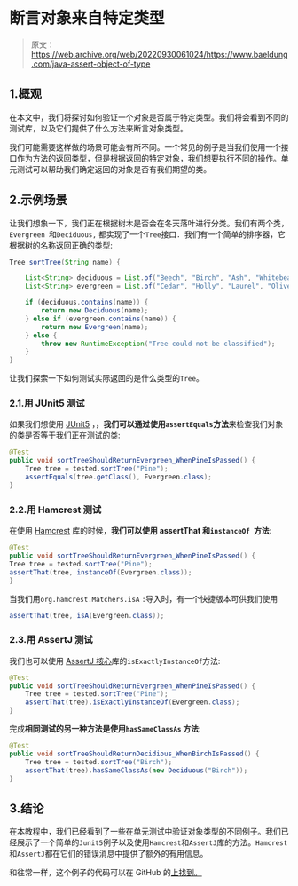 # 断言对象来自特定类型

> 原文：<https://web.archive.org/web/20220930061024/https://www.baeldung.com/java-assert-object-of-type>

## 1.概观

在本文中，我们将探讨如何验证一个对象是否属于特定类型。我们将会看到不同的测试库，以及它们提供了什么方法来断言对象类型。

我们可能需要这样做的场景可能会有所不同。一个常见的例子是当我们使用一个接口作为方法的返回类型，但是根据返回的特定对象，我们想要执行不同的操作。单元测试可以帮助我们确定返回的对象是否有我们期望的类。

## 2.示例场景

让我们想象一下，我们正在根据树木是否会在冬天落叶进行分类。我们有两个类，`Evergreen `和`Deciduous,` 都实现了一个`Tree`接口`. `我们有一个简单的排序器，它根据树的名称返回正确的类型:

```java
Tree sortTree(String name) {

    List<String> deciduous = List.of("Beech", "Birch", "Ash", "Whitebeam", "Hornbeam", "Hazel & Willow");
    List<String> evergreen = List.of("Cedar", "Holly", "Laurel", "Olive", "Pine");

    if (deciduous.contains(name)) {
        return new Deciduous(name);
    } else if (evergreen.contains(name)) {
        return new Evergreen(name);
    } else {
        throw new RuntimeException("Tree could not be classified");
    }
}
```

让我们探索一下如何测试实际返回的是什么类型的`Tree`。

### 2.1.用 JUnit5 测试

如果我们想使用 [JUnit5](/web/20220524035421/https://www.baeldung.com/junit-5) ，**，我们可以通过使用`assertEquals`方法**来检查我们对象的类是否等于我们正在测试的类:

```java
@Test
public void sortTreeShouldReturnEvergreen_WhenPineIsPassed() {
    Tree tree = tested.sortTree("Pine");
    assertEquals(tree.getClass(), Evergreen.class);
} 
```

### 2.2.用 Hamcrest 测试

在使用 [Hamcrest](/web/20220524035421/https://www.baeldung.com/java-junit-hamcrest-guide) 库的时候，**我们可以使用 assertThat 和`instanceOf `方法**:

```java
@Test
public void sortTreeShouldReturnEvergreen_WhenPineIsPassed() {
Tree tree = tested.sortTree("Pine");
assertThat(tree, instanceOf(Evergreen.class));
}
```

当我们用`org.hamcrest.Matchers.isA` `:`导入时，有一个快捷版本可供我们使用

```java
assertThat(tree, isA(Evergreen.class));
```

### 2.3.用 AssertJ 测试

我们也可以使用 [AssertJ 核心](/web/20220524035421/https://www.baeldung.com/introduction-to-assertj)库的`isExactlyInstanceOf`方法:

```java
@Test
public void sortTreeShouldReturnEvergreen_WhenPineIsPassed() {
    Tree tree = tested.sortTree("Pine");
    assertThat(tree).isExactlyInstanceOf(Evergreen.class);
}
```

完成**相同测试的另一种方法是使用`hasSameClassAs` 方法**:

```java
@Test
public void sortTreeShouldReturnDecidious_WhenBirchIsPassed() {
    Tree tree = tested.sortTree("Birch");
    assertThat(tree).hasSameClassAs(new Deciduous("Birch"));
}
```

## 3.结论

在本教程中，我们已经看到了一些在单元测试中验证对象类型的不同例子。我们已经展示了一个简单的`Junit5`例子以及使用`Hamcrest`和`AssertJ`库的方法。`Hamcrest`和`AssertJ`都在它们的错误消息中提供了额外的有用信息。

和往常一样，这个例子的代码可以在 GitHub 的[上找到。](https://web.archive.org/web/20220524035421/https://github.com/eugenp/tutorials/tree/master/testing-modules/testing-assertions)